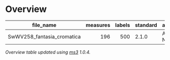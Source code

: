 

# Overview
|        file_name         |measures|labels|standard| annotators |
|--------------------------|-------:|-----:|--------|------------|
|SwWV258_fantasia_cromatica|     196|   500|2.1.0   |Adrian Nagel|


*Overview table updated using [ms3](https://johentsch.github.io/ms3/) 1.0.4.*
